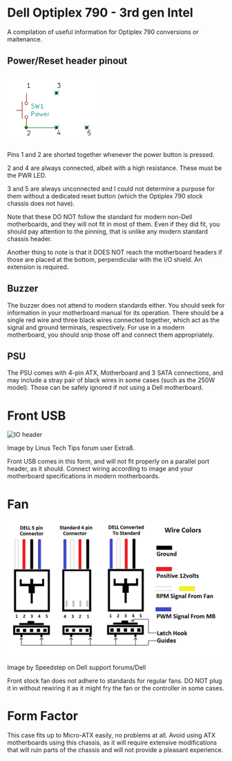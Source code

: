 # Dell Optiplex 790 - 3rd gen Intel

A compilation of useful information for Optiplex 790 conversions or maitenance.

## Power/Reset header pinout

![Header Pinout Schematic](header.png)

Pins 1 and 2 are shorted together whenever the power button is pressed.

2 and 4 are always connected, albeit with a high resistance. These must be the PWR LED.

3 and 5 are always unconnected and I could not determine a purpose for them without a dedicated reset button (which the Optiplex 790 stock chassis does not have).

Note that these DO NOT follow the standard for modern non-Dell motherboards, and they will not fit in most of them. Even if they did fit, you should pay attention to the pinning, that is unlike any modern standard chassis header. 

Another thing to note is that it DOES NOT reach the motherboard headers if those are placed at the bottom, perpendicular with the I/O shield. An extension is required.

## Buzzer

The buzzer does not attend to modern standards either. You should seek for information in your motherboard manual for its operation. There should be a single red wire and three black wires connected together, which act as the signal and ground terminals, respectively. For use in a modern motherboard, you should snip those off and connect them appropriately.

## PSU

The PSU comes with 4-pin ATX, Motherboard and 3 SATA connections, and may include a stray pair of black wires in some cases (such as the 250W model). Those can be safely ignored if not using a Dell motherboard.

# Front USB

![IO header](https://linustechtips.com/main/uploads/monthly_2019_01/2074137145_C-Front-IO-socket-pinout.jpg.32294c452e4a26b44d4f536c9aa54562.jpg)

Image by Linus Tech Tips forum user Extra8.

Front USB comes in this form, and will not fit properly on a parallel port header, as it should. Connect wiring according to image and your motherboard specifications in modern motherboards.

# Fan

![Fan](fan.png)

Image by Speedstep on Dell support forums/Dell

Front stock fan does not adhere to standards for regular fans. DO NOT plug it in without rewiring it as it might fry the fan or the controller in some cases.

# Form Factor

This case fits up to Micro-ATX easily, no problems at all. Avoid using ATX motherboards using this chassis, as it will require extensive modifications that will ruin parts of the chassis and will not provide a pleasant experience.


